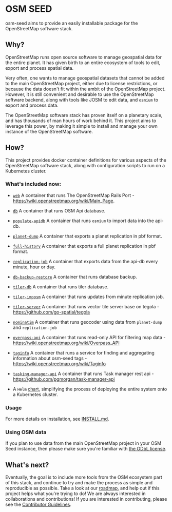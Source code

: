# OSM SEED

osm-seed aims to provide an easily installable package for the OpenStreetMap software stack.

## Why?

OpenStreetMap runs open source software to manage geospatial data for the entire planet. It has given birth to an entire ecosystem of tools to edit, export and process spatial data.

Very often, one wants to manage geospatial datasets that cannot be added to the main OpenStreetMap project, either due to license restrictions, or because the data doesn't fit within the ambit of the OpenStreetMap project. However, it is still convenient and desirable to use the OpenStreetMap software backend, along with tools like JOSM to edit data, and `osmium` to export and process data.

The OpenStreetMap software stack has proven itself on a planetary scale, and has thousands of man hours of work behind it. This project aims to leverage this power, by making it simple to install and manage your own instance of the OpenStreetMap software.

## How?

This project provides docker container definitions for various aspects of the OpenStreetMap software stack, along with configuration scripts to run on a Kubernetes cluster.

### What's included now:

 - [`web`](images/web) A container that runs The OpenStreetMap Rails Port - https://wiki.openstreetmap.org/wiki/Main_Page.
 - [`db`](images/db) A container that runs OSM Api database.
 - [`populate-apidb`](images/populate-apidb) A container that runs `osmium` to import data into the api-db.
 - [`planet-dump`](images/planet-dump) A container that exports a planet replication in pbf format.
 - [`full-history`](images/full-history) A container that exports a full planet replication in pbf format.
 - [`replication-job`](images/replication-job)  A container that exports data from the api-db every minute, hour or day.
 - [`db-backup-restore`](images/backup-restore) A container that runs database backup.

 - [`tiler-db`](images/tiler-db) A container that runs tiler database.
 - [`tiler-imposm`](images/tiler-imposm) A container that runs updates from minute replication job.
 - [`tiler-server`](images/tiler-server) A container that runs vector tile server base on tegola - https://github.com/go-spatial/tegola

 - [`nominatim`](images/nominatim) A container that runs geocoder using data from `planet-dump` and `replication-job`
 - [`overpass-api`](images/overpass-api) A container that runs read-only API for filtering  map data - https://wiki.openstreetmap.org/wiki/Overpass_API
 - [`taginfo`](images/taginfo) A container that runs a service for finding and aggregating information about osm-seed tags - https://wiki.openstreetmap.org/wiki/Taginfo
 - [`tasking-manager-api`](images/tasking-manager-api) A container that runs Task manager rest api - https://github.com/pgmorgan/task-manager-api

 - A `Helm` [chart](https://www.helm.sh/), simplifying the process of deploying the entire system onto a Kubernetes cluster.

### Usage
For more details on installation, see [INSTALL.md](INSTALL.md).

### Using OSM data
If you plan to use data from the main OpenStreetMap project in your OSM Seed instance, then please make sure you're familiar with [the ODbL license](https://wiki.osmfoundation.org/wiki/Licence).

## What's next?

Eventually, the goal is to include more tools from the OSM ecosystem part of this stack, and continue to try and make the process as simple and reproducible as possible. Take a look at our [roadmap](https://github.com/developmentseed/osm-seed/blob/master/ROADMAP.md), and help out if this project helps what you're trying to do! We are always interested in collaborations and contributions! If you are interested in contributing, please see the [Contributor Guidelines](CONTRIBUTING.md).
